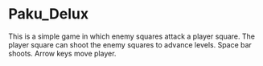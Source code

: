# Paku_Delux
This is a simple game in which enemy squares attack a player square. The player square can shoot the enemy squares to advance levels. Space bar shoots. Arrow keys move player.
